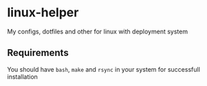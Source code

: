 # linux-helper
My configs, dotfiles and other for linux with deployment system

## 

## Requirements
You should have `bash`, `make` and `rsync` in your system for successfull installation

